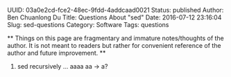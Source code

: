 UUID: 03a0e2cd-fce2-48ec-9fdd-4addcaad0021
Status: published
Author: Ben Chuanlong Du
Title: Questions About "sed"
Date: 2016-07-12 23:16:04
Slug: sed-questions
Category: Software
Tags: questions

**
Things on this page are fragmentary and immature notes/thoughts of the author. 
It is not meant to readers but rather for convenient reference of the author and future improvement.
**
 
1. sed recursively ... aaaa aa -> a?
